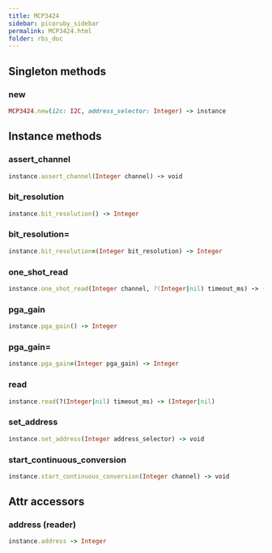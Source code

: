 ```yaml
---
title: MCP3424
sidebar: picoruby_sidebar
permalink: MCP3424.html
folder: rbs_doc
---
```

## Singleton methods
### new

```ruby
MCP3424.new(i2c: I2C, address_selector: Integer) -> instance
```
## Instance methods
### assert_channel

```ruby
instance.assert_channel(Integer channel) -> void
```
### bit_resolution

```ruby
instance.bit_resolution() -> Integer
```
### bit_resolution=

```ruby
instance.bit_resolution=(Integer bit_resolution) -> Integer
```
### one_shot_read

```ruby
instance.one_shot_read(Integer channel, ?(Integer|nil) timeout_ms) -> (Integer|nil)
```
### pga_gain

```ruby
instance.pga_gain() -> Integer
```
### pga_gain=

```ruby
instance.pga_gain=(Integer pga_gain) -> Integer
```
### read

```ruby
instance.read(?(Integer|nil) timeout_ms) -> (Integer|nil)
```
### set_address

```ruby
instance.set_address(Integer address_selector) -> void
```
### start_continuous_conversion

```ruby
instance.start_continuous_conversion(Integer channel) -> void
```
## Attr accessors
### address (reader)
```ruby
instance.address -> Integer
```
